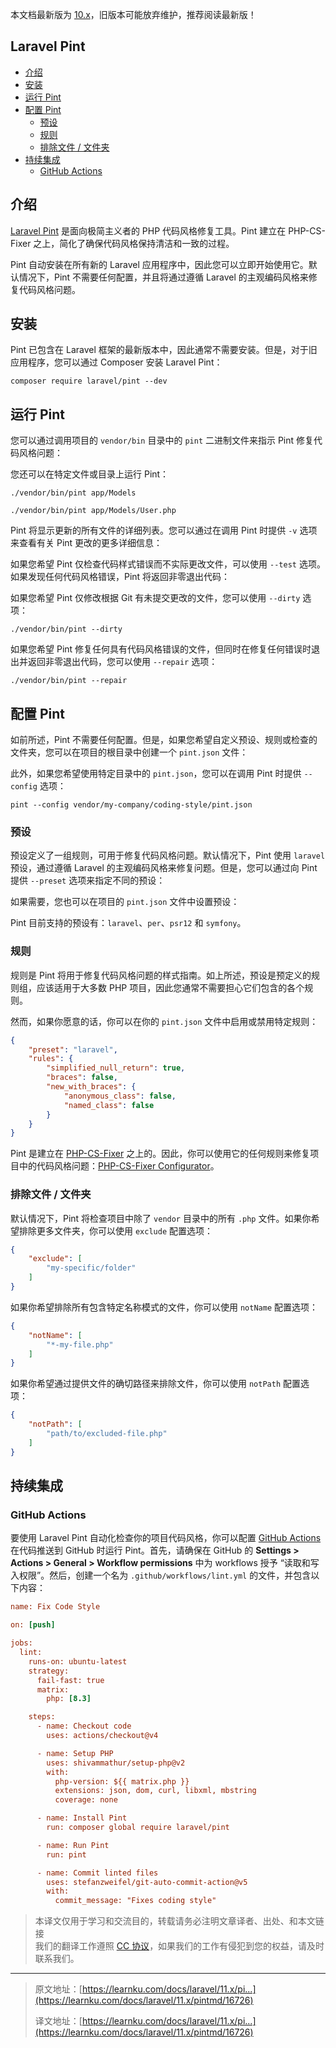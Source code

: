 本文档最新版为 [10.x](https://learnku.com/docs/laravel/10.x)，旧版本可能放弃维护，推荐阅读最新版！

## Laravel Pint

+   [介绍](#introduction)
+   [安装](#installation)
+   [运行 Pint](#running-pint)
+   [配置 Pint](#configuring-pint)
    +   [预设](#presets)
    +   [规则](#rules)
    +   [排除文件 / 文件夹](#excluding-files-or-folders)
+   [持续集成](#continuous-integration)
    +   [GitHub Actions](#running-tests-on-github-actions)

## 介绍

[Laravel Pint](https://github.com/laravel/pint) 是面向极简主义者的 PHP 代码风格修复工具。Pint 建立在 PHP-CS-Fixer 之上，简化了确保代码风格保持清洁和一致的过程。

Pint 自动安装在所有新的 Laravel 应用程序中，因此您可以立即开始使用它。默认情况下，Pint 不需要任何配置，并且将通过遵循 Laravel 的主观编码风格来修复代码风格问题。

## 安装

Pint 已包含在 Laravel 框架的最新版本中，因此通常不需要安装。但是，对于旧应用程序，您可以通过 Composer 安装 Laravel Pint：

```shell
composer require laravel/pint --dev
```

## 运行 Pint

您可以通过调用项目的 `vendor/bin` 目录中的 `pint` 二进制文件来指示 Pint 修复代码风格问题：

您还可以在特定文件或目录上运行 Pint：

```shell
./vendor/bin/pint app/Models

./vendor/bin/pint app/Models/User.php
```

Pint 将显示更新的所有文件的详细列表。您可以通过在调用 Pint 时提供 `-v` 选项来查看有关 Pint 更改的更多详细信息：

如果您希望 Pint 仅检查代码样式错误而不实际更改文件，可以使用 `--test` 选项。如果发现任何代码风格错误，Pint 将返回非零退出代码：

如果您希望 Pint 仅修改根据 Git 有未提交更改的文件，您可以使用 `--dirty` 选项：

```shell
./vendor/bin/pint --dirty
```

如果您希望 Pint 修复任何具有代码风格错误的文件，但同时在修复任何错误时退出并返回非零退出代码，您可以使用 `--repair` 选项：

```shell
./vendor/bin/pint --repair
```

## 配置 Pint

如前所述，Pint 不需要任何配置。但是，如果您希望自定义预设、规则或检查的文件夹，您可以在项目的根目录中创建一个 `pint.json` 文件：

此外，如果您希望使用特定目录中的 `pint.json`，您可以在调用 Pint 时提供 `--config` 选项：

```shell
pint --config vendor/my-company/coding-style/pint.json
```

### 预设

预设定义了一组规则，可用于修复代码风格问题。默认情况下，Pint 使用 `laravel` 预设，通过遵循 Laravel 的主观编码风格来修复问题。但是，您可以通过向 Pint 提供 `--preset` 选项来指定不同的预设：

如果需要，您也可以在项目的 `pint.json` 文件中设置预设：

Pint 目前支持的预设有：`laravel`、`per`、`psr12` 和 `symfony`。

### 规则

规则是 Pint 将用于修复代码风格问题的样式指南。如上所述，预设是预定义的规则组，应该适用于大多数 PHP 项目，因此您通常不需要担心它们包含的各个规则。

然而，如果你愿意的话，你可以在你的 `pint.json` 文件中启用或禁用特定规则：

```json
{
    "preset": "laravel",
    "rules": {
        "simplified_null_return": true,
        "braces": false,
        "new_with_braces": {
            "anonymous_class": false,
            "named_class": false
        }
    }
}
```

Pint 是建立在 [PHP-CS-Fixer](https://github.com/FriendsOfPHP/PHP-CS-Fixer) 之上的。因此，你可以使用它的任何规则来修复项目中的代码风格问题：[PHP-CS-Fixer Configurator](https://mlocati.github.io/php-cs-fixer-configurator)。

### 排除文件 / 文件夹

默认情况下，Pint 将检查项目中除了 `vendor` 目录中的所有 `.php` 文件。如果你希望排除更多文件夹，你可以使用 `exclude` 配置选项：

```json
{
    "exclude": [
        "my-specific/folder"
    ]
}
```

如果你希望排除所有包含特定名称模式的文件，你可以使用 `notName` 配置选项：

```json
{
    "notName": [
        "*-my-file.php"
    ]
}
```

如果你希望通过提供文件的确切路径来排除文件，你可以使用 `notPath` 配置选项：

```json
{
    "notPath": [
        "path/to/excluded-file.php"
    ]
}
```

## 持续集成

### GitHub Actions

要使用 Laravel Pint 自动化检查你的项目代码风格，你可以配置 [GitHub Actions](https://github.com/features/actions) 在代码推送到 GitHub 时运行 Pint。首先，请确保在 GitHub 的 **Settings > Actions > General > Workflow permissions** 中为 workflows 授予 “读取和写入权限”。然后，创建一个名为 `.github/workflows/lint.yml` 的文件，并包含以下内容：

```ini
name: Fix Code Style

on: [push]

jobs:
  lint:
    runs-on: ubuntu-latest
    strategy:
      fail-fast: true
      matrix:
        php: [8.3]

    steps:
      - name: Checkout code
        uses: actions/checkout@v4

      - name: Setup PHP
        uses: shivammathur/setup-php@v2
        with:
          php-version: ${{ matrix.php }}
          extensions: json, dom, curl, libxml, mbstring
          coverage: none

      - name: Install Pint
        run: composer global require laravel/pint

      - name: Run Pint
        run: pint

      - name: Commit linted files
        uses: stefanzweifel/git-auto-commit-action@v5
        with:
          commit_message: "Fixes coding style"
```

> 本译文仅用于学习和交流目的，转载请务必注明文章译者、出处、和本文链接  
> 我们的翻译工作遵照 [CC 协议](https://learnku.com/docs/guide/cc4.0/6589)，如果我们的工作有侵犯到您的权益，请及时联系我们。

* * *

> 原文地址：[https://learnku.com/docs/laravel/11.x/pi...](https://learnku.com/docs/laravel/11.x/pintmd/16726)
> 
> 译文地址：[https://learnku.com/docs/laravel/11.x/pi...](https://learnku.com/docs/laravel/11.x/pintmd/16726)
